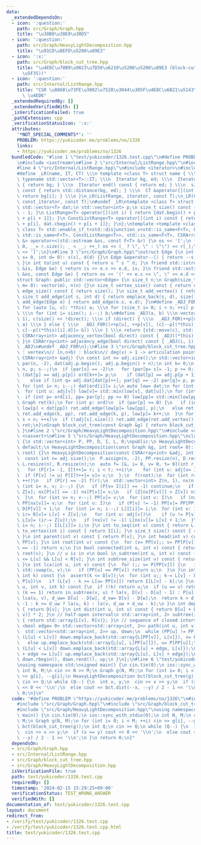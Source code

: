 ```yaml
---
data:
  _extendedDependsOn:
  - icon: ':question:'
    path: src/Graph/Graph.hpp
    title: "\u30B0\u30E9\u30D5"
  - icon: ':question:'
    path: src/Graph/HeavyLightDecomposition.hpp
    title: "\u91CD\u8EFD\u5206\u89E3"
  - icon: ':x:'
    path: src/Graph/block_cut_tree.hpp
    title: "\u4E8C\u70B9\u9023\u7D50\u6210\u5206\u5206\u89E3 (block-cut-tree (\u62E1\
      \u5F35))"
  - icon: ':question:'
    path: src/Internal/ListRange.hpp
    title: "CSR \u8868\u73FE\u3092\u7528\u3044\u305F\u4E8C\u6B21\u5143\u914D\u5217\
      \ \u4ED6"
  _extendedRequiredBy: []
  _extendedVerifiedWith: []
  _isVerificationFailed: true
  _pathExtension: cpp
  _verificationStatusIcon: ':x:'
  attributes:
    '*NOT_SPECIAL_COMMENTS*': ''
    PROBLEM: https://yukicoder.me/problems/no/1326
    links:
    - https://yukicoder.me/problems/no/1326
  bundledCode: "#line 1 \"test/yukicoder/1326.test.cpp\"\n#define PROBLEM \"https://yukicoder.me/problems/no/1326\"\
    \n#include <iostream>\n#line 2 \"src/Internal/ListRange.hpp\"\n#include <vector>\n\
    #line 4 \"src/Internal/ListRange.hpp\"\n#include <iterator>\n#include <type_traits>\n\
    #define _LR(name, IT, CT) \\\n template <class T> struct name { \\\n  using Iterator=\
    \ typename std::vector<T>::IT; \\\n  Iterator bg, ed; \\\n  Iterator begin() const\
    \ { return bg; } \\\n  Iterator end() const { return ed; } \\\n  size_t size()\
    \ const { return std::distance(bg, ed); } \\\n  CT &operator[](int i) const {\
    \ return bg[i]; } \\\n }\n_LR(ListRange, iterator, const T);\n_LR(ConstListRange,\
    \ const_iterator, const T);\n#undef _LR\ntemplate <class T> struct CSRArray {\n\
    \ std::vector<T> dat;\n std::vector<int> p;\n size_t size() const { return p.size()\
    \ - 1; }\n ListRange<T> operator[](int i) { return {dat.begin() + p[i], dat.begin()\
    \ + p[i + 1]}; }\n ConstListRange<T> operator[](int i) const { return {dat.cbegin()\
    \ + p[i], dat.cbegin() + p[i + 1]}; }\n};\ntemplate <template <class> class F,\
    \ class T> std::enable_if_t<std::disjunction_v<std::is_same<F<T>, ListRange<T>>,\
    \ std::is_same<F<T>, ConstListRange<T>>, std::is_same<F<T>, CSRArray<T>>>, std::ostream\
    \ &> operator<<(std::ostream &os, const F<T> &r) {\n os << '[';\n for (int _=\
    \ 0, __= r.size(); _ < __; ++_) os << (_ ? \", \" : \"\") << r[_];\n return os\
    \ << ']';\n}\n#line 3 \"src/Graph/Graph.hpp\"\nstruct Edge {\n int s, d;\n Edge(int\
    \ s= 0, int d= 0): s(s), d(d) {}\n Edge &operator--() { return --s, --d, *this;\
    \ }\n int to(int u) const { return u ^ s ^ d; }\n friend std::istream &operator>>(std::istream\
    \ &is, Edge &e) { return is >> e.s >> e.d, is; }\n friend std::ostream &operator<<(std::ostream\
    \ &os, const Edge &e) { return os << '(' << e.s << \", \" << e.d << ')'; }\n};\n\
    struct Graph: public std::vector<Edge> {\n size_t n;\n Graph(size_t n= 0, size_t\
    \ m= 0): vector(m), n(n) {}\n size_t vertex_size() const { return n; }\n size_t\
    \ edge_size() const { return size(); }\n size_t add_vertex() { return n++; }\n\
    \ size_t add_edge(int s, int d) { return emplace_back(s, d), size() - 1; }\n size_t\
    \ add_edge(Edge e) { return add_edge(e.s, e.d); }\n#define _ADJ_FOR(a, b) \\\n\
    \ for (auto [u, v]: *this) a; \\\n for (size_t i= 0; i < n; ++i) p[i + 1]+= p[i];\
    \ \\\n for (int i= size(); i--;) b;\n#define _ADJ(a, b) \\\n vector<int> p(n +\
    \ 1), c(size() << !direct); \\\n if (direct) { \\\n  _ADJ_FOR(++p[u], c[--p[(*this)[i].s]]=\
    \ a) \\\n } else { \\\n  _ADJ_FOR((++p[u], ++p[v]), (c[--p[(*this)[i].s]]= a,\
    \ c[--p[(*this)[i].d]]= b)) \\\n } \\\n return {std::move(c), std::move(p)}\n\
    \ CSRArray<int> adjacency_vertex(bool direct) const { _ADJ((*this)[i].d, (*this)[i].s);\
    \ }\n CSRArray<int> adjacency_edge(bool direct) const { _ADJ(i, i); }\n#undef\
    \ _ADJ\n#undef _ADJ_FOR\n};\n#line 3 \"src/Graph/block_cut_tree.hpp\"\n// [0,n)\
    \ : vertex\n// [n,n+b) : block\n// deg(v) > 1 -> articulation point\nGraph block_cut_tree(const\
    \ CSRArray<int> &adj) {\n const int n= adj.size();\n std::vector<int> ord(n),\
    \ par(n, -2), dat(adj.p.begin(), adj.p.begin() + n);\n int k= 0;\n for (int s=\
    \ n, p; s--;)\n  if (par[s] == -2)\n   for (par[p= s]= -1; p >= 0;) {\n    if\
    \ (dat[p] == adj.p[p]) ord[k++]= p;\n    if (dat[p] == adj.p[p + 1]) p= par[p];\n\
    \    else if (int q= adj.dat[dat[p]++]; par[q] == -2) par[q]= p, p= q;\n   }\n\
    \ for (int i= n; i--;) dat[ord[i]]= i;\n auto low= dat;\n for (int v= n; v--;)\n\
    \  for (int u: adj[v]) low[v]= std::min(low[v], dat[u]);\n for (int i= n; i--;)\n\
    \  if (int p= ord[i], pp= par[p]; pp >= 0) low[pp]= std::min(low[pp], low[p]);\n\
    \ Graph ret(k);\n for (int p: ord)\n  if (par[p] >= 0) {\n   if (int pp= par[p];\
    \ low[p] < dat[pp]) ret.add_edge(low[p]= low[pp], p);\n   else ret.add_vertex(),\
    \ ret.add_edge(k, pp), ret.add_edge(k, p), low[p]= k++;\n  }\n for (int s= 0;\
    \ s < n; ++s)\n  if (!adj[s].size()) ret.add_edge(ret.add_vertex(), s);\n return\
    \ ret;\n}\nGraph block_cut_tree(const Graph &g) { return block_cut_tree(g.adjacency_vertex(0));\
    \ }\n#line 2 \"src/Graph/HeavyLightDecomposition.hpp\"\n#include <array>\n#include\
    \ <cassert>\n#line 5 \"src/Graph/HeavyLightDecomposition.hpp\"\nclass HeavyLightDecomposition\
    \ {\n std::vector<int> P, PP, D, I, L, R;\npublic:\n HeavyLightDecomposition()=\
    \ default;\n HeavyLightDecomposition(const Graph &g, int root= 0): HeavyLightDecomposition(g.adjacency_vertex(0),\
    \ root) {}\n HeavyLightDecomposition(const CSRArray<int> &adj, int root= 0) {\n\
    \  const int n= adj.size();\n  P.assign(n, -2), PP.resize(n), D.resize(n), I.resize(n),\
    \ L.resize(n), R.resize(n);\n  auto f= [&, i= 0, v= 0, t= 0](int r) mutable {\n\
    \   for (P[r]= -1, I[t++]= r; i < t; ++i)\n    for (int u: adj[v= I[i]])\n   \
    \  if (P[v] != u) P[I[t++]= u]= v;\n  };\n  f(root);\n  for (int r= 0; r < n;\
    \ ++r)\n   if (P[r] == -2) f(r);\n  std::vector<int> Z(n, 1), nx(n, -1);\n  for\
    \ (int i= n, v; i--;) {\n   if (P[v= I[i]] == -1) continue;\n   if (Z[P[v]]+=\
    \ Z[v]; nx[P[v]] == -1) nx[P[v]]= v;\n   if (Z[nx[P[v]]] < Z[v]) nx[P[v]]= v;\n\
    \  }\n  for (int v= n; v--;) PP[v]= v;\n  for (int v: I)\n   if (nx[v] != -1)\
    \ PP[nx[v]]= v;\n  for (int v: I)\n   if (P[v] != -1) PP[v]= PP[PP[v]], D[v]=\
    \ D[P[v]] + 1;\n  for (int i= n; i--;) L[I[i]]= i;\n  for (int v: I) {\n   int\
    \ ir= R[v]= L[v] + Z[v];\n   for (int u: adj[v])\n    if (u != P[v] && u != nx[v])\
    \ L[u]= (ir-= Z[u]);\n   if (nx[v] != -1) L[nx[v]]= L[v] + 1;\n  }\n  for (int\
    \ i= n; i--;) I[L[i]]= i;\n }\n int to_seq(int v) const { return L[v]; }\n int\
    \ to_vertex(int i) const { return I[i]; }\n size_t size() const { return P.size();\
    \ }\n int parent(int v) const { return P[v]; }\n int head(int v) const { return\
    \ PP[v]; }\n int root(int v) const {\n  for (v= PP[v];; v= PP[P[v]])\n   if (P[v]\
    \ == -1) return v;\n }\n bool connected(int u, int v) const { return root(u) ==\
    \ root(v); }\n // u is in v\n bool in_subtree(int u, int v) const { return L[v]\
    \ <= L[u] && L[u] < R[v]; }\n int subtree_size(int v) const { return R[v] - L[v];\
    \ }\n int lca(int u, int v) const {\n  for (;; v= P[PP[v]]) {\n   if (L[u] > L[v])\
    \ std::swap(u, v);\n   if (PP[u] == PP[v]) return u;\n  }\n }\n int la(int v,\
    \ int k) const {\n  assert(k <= D[v]);\n  for (int u;; k-= L[v] - L[u] + 1, v=\
    \ P[u])\n   if (L[v] - k >= L[u= PP[v]]) return I[L[v] - k];\n }\n int jump(int\
    \ u, int v, int k) const {\n  if (!k) return u;\n  if (u == v) return -1;\n  if\
    \ (k == 1) return in_subtree(v, u) ? la(v, D[v] - D[u] - 1) : P[u];\n  int w=\
    \ lca(u, v), d_uw= D[u] - D[w], d_vw= D[v] - D[w];\n  return k > d_uw + d_vw ?\
    \ -1 : k <= d_uw ? la(u, k) : la(v, d_uw + d_vw - k);\n }\n int depth(int v) const\
    \ { return D[v]; }\n int dist(int u, int v) const { return D[u] + D[v] - D[lca(u,\
    \ v)] * 2; }\n // half-open interval\n std::array<int, 2> subtree(int v) const\
    \ { return std::array{L[v], R[v]}; }\n // sequence of closed intervals\n template\
    \ <bool edge= 0> std::vector<std::array<int, 2>> path(int u, int v) const {\n\
    \  std::vector<std::array<int, 2>> up, down;\n  while (PP[u] != PP[v]) {\n   if\
    \ (L[u] < L[v]) down.emplace_back(std::array{L[PP[v]], L[v]}), v= P[PP[v]];\n\
    \   else up.emplace_back(std::array{L[u], L[PP[u]]}), u= P[PP[u]];\n  }\n  if\
    \ (L[u] < L[v]) down.emplace_back(std::array{L[u] + edge, L[v]});\n  else if (L[v]\
    \ + edge <= L[u]) up.emplace_back(std::array{L[u], L[v] + edge});\n  return up.insert(up.end(),\
    \ down.rbegin(), down.rend()), up;\n }\n};\n#line 6 \"test/yukicoder/1326.test.cpp\"\
    \nusing namespace std;\nsigned main() {\n cin.tie(0);\n ios::sync_with_stdio(0);\n\
    \ int N, M;\n cin >> N >> M;\n Graph g(N, M);\n for (int i= 0; i < M; ++i) cin\
    \ >> g[i], --g[i];\n HeavyLightDecomposition bct(block_cut_tree(g));\n int Q;\n\
    \ cin >> Q;\n while (Q--) {\n  int x, y;\n  cin >> x >> y;\n  if (x == y) cout\
    \ << 0 << '\\n';\n  else cout << bct.dist(--x, --y) / 2 - 1 << '\\n';\n }\n return\
    \ 0;\n}\n"
  code: "#define PROBLEM \"https://yukicoder.me/problems/no/1326\"\n#include <iostream>\n\
    #include \"src/Graph/Graph.hpp\"\n#include \"src/Graph/block_cut_tree.hpp\"\n\
    #include \"src/Graph/HeavyLightDecomposition.hpp\"\nusing namespace std;\nsigned\
    \ main() {\n cin.tie(0);\n ios::sync_with_stdio(0);\n int N, M;\n cin >> N >>\
    \ M;\n Graph g(N, M);\n for (int i= 0; i < M; ++i) cin >> g[i], --g[i];\n HeavyLightDecomposition\
    \ bct(block_cut_tree(g));\n int Q;\n cin >> Q;\n while (Q--) {\n  int x, y;\n\
    \  cin >> x >> y;\n  if (x == y) cout << 0 << '\\n';\n  else cout << bct.dist(--x,\
    \ --y) / 2 - 1 << '\\n';\n }\n return 0;\n}"
  dependsOn:
  - src/Graph/Graph.hpp
  - src/Internal/ListRange.hpp
  - src/Graph/block_cut_tree.hpp
  - src/Graph/HeavyLightDecomposition.hpp
  isVerificationFile: true
  path: test/yukicoder/1326.test.cpp
  requiredBy: []
  timestamp: '2024-02-15 15:29:25+09:00'
  verificationStatus: TEST_WRONG_ANSWER
  verifiedWith: []
documentation_of: test/yukicoder/1326.test.cpp
layout: document
redirect_from:
- /verify/test/yukicoder/1326.test.cpp
- /verify/test/yukicoder/1326.test.cpp.html
title: test/yukicoder/1326.test.cpp
---
```

